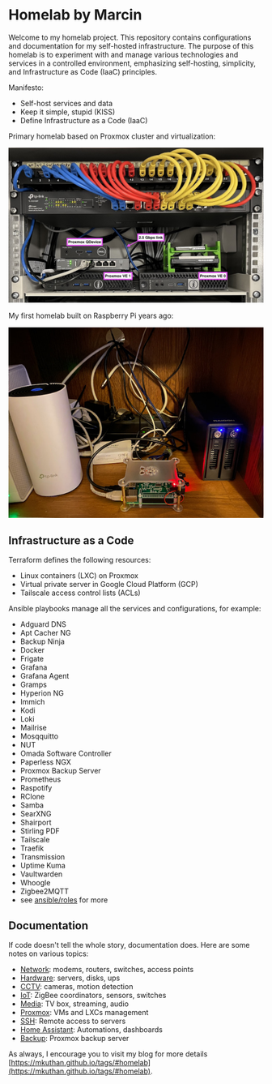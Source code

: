 # Homelab by Marcin

Welcome to my homelab project. This repository contains configurations and documentation for my self-hosted infrastructure. The purpose of this homelab is to experiment with and manage various technologies and services in a controlled environment, emphasizing self-hosting, simplicity, and Infrastructure as Code (IaaC) principles.

Manifesto:

* Self-host services and data
* Keep it simple, stupid (KISS)
* Define Infrastructure as a Code (IaaC)

Primary homelab based on Proxmox cluster and virtualization:

![Wieprz](docs/wieprz.jpg)

My first homelab built on Raspberry Pi years ago:

![Bekasow](docs/bekasow.jpg)

## Infrastructure as a Code

Terraform defines the following resources:

* Linux containers (LXC) on Proxmox
* Virtual private server in Google Cloud Platform (GCP)
* Tailscale access control lists (ACLs)

Ansible playbooks manage all the services and configurations, for example:

* Adguard DNS
* Apt Cacher NG
* Backup Ninja
* Docker
* Frigate
* Grafana
* Grafana Agent
* Gramps
* Hyperion NG
* Immich
* Kodi
* Loki
* Mailrise
* Mosqquitto
* NUT
* Omada Software Controller
* Paperless NGX
* Proxmox Backup Server
* Prometheus
* Raspotify
* RClone
* Samba
* SearXNG
* Shairport
* Stirling PDF
* Tailscale
* Traefik
* Transmission
* Uptime Kuma
* Vaultwarden
* Whoogle
* Zigbee2MQTT
* see [ansible/roles](ansible/roles) for more

## Documentation

If code doesn't tell the whole story, documentation does.
Here are some notes on various topics:

* [Network](docs/network.md): modems, routers, switches, access points
* [Hardware](docs/hardware.md): servers, disks, ups
* [CCTV](docs/cameras.md): cameras, motion detection
* [IoT](docs/iot.md): ZigBee coordinators, sensors, switches
* [Media](docs/media.md): TV box, streaming, audio
* [Proxmox](docs/proxmox.md): VMs and LXCs management
* [SSH](docs/ssh.md): Remote access to servers
* [Home Assistant](docs/ha.md): Automations, dashboards
* [Backup](docs/backup.md): Proxmox backup server

As always, I encourage you to visit my blog for more details [https://mkuthan.github.io/tags/#homelab](https://mkuthan.github.io/tags/#homelab).
